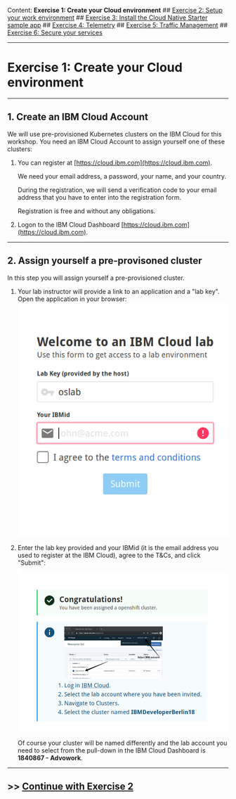 Content:
**Exercise 1: Create your Cloud environment** ##
[Exercise 2: Setup your work environment](exercise2.md) ##
[Exercise 3: Install the Cloud Native Starter sample app](exercise3.md) ##
[Exercise 4: Telemetry](exercise4.md) ##
[Exercise 5: Traffic Management](exercise5.md) ##
[Exercise 6: Secure your services](exercise6.md)

---

# Exercise 1: Create your Cloud environment

---

## 1. Create an IBM Cloud Account

We will use pre-provisioned Kubernetes clusters on the IBM Cloud for this workshop. You need an IBM Cloud Account to assign yourself one of these clusters:

1. You can register at [https://cloud.ibm.com](https://cloud.ibm.com).

    We need your email address, a password, your name, and your country. 
    
    During the registration, we will send a verification code to your email address that you have to enter into the registration form. 
    
    Registration is free and without any obligations.

1. Logon to the IBM Cloud Dashboard [https://cloud.ibm.com](https://cloud.ibm.com).

---

## 2. Assign yourself a pre-provisoned cluster

In this step you will assign yourself a pre-provisioned cluster. 

1. Your lab instructor will provide a link to an application and a "lab key". Open the application in your browser:
   ![granttool1](../images/granttool1.png)
   
2. Enter the lab key provided and your IBMid (it is the email address you used to register at the IBM Cloud), agree to the T&Cs, and click "Submit":

   ![granttool1](../images/granttool2.png)
   
   Of course your cluster will be named differently and the lab account you need to select from the pull-down in the IBM Cloud Dashboard is **1840867 - Advowork**.
---

## >> [Continue with Exercise 2](exercise2.md)
